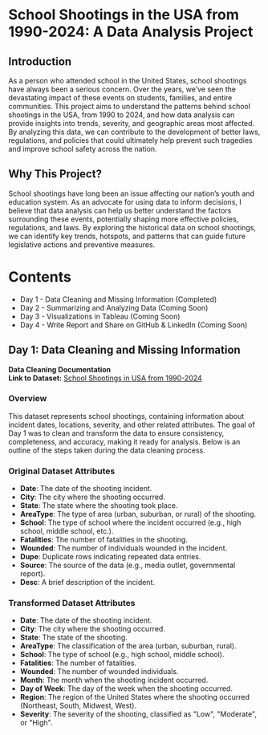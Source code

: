 # School Shootings in the USA from 1990-2024: A Data Analysis Project

## Introduction
As a person who attended school in the United States, school shootings have always been a serious concern. Over the years, we’ve seen the devastating impact of these events on students, families, and entire communities. This project aims to understand the patterns behind school shootings in the USA, from 1990 to 2024, and how data analysis can provide insights into trends, severity, and geographic areas most affected. By analyzing this data, we can contribute to the development of better laws, regulations, and policies that could ultimately help prevent such tragedies and improve school safety across the nation.

## Why This Project?
School shootings have long been an issue affecting our nation’s youth and education system. As an advocate for using data to inform decisions, I believe that data analysis can help us better understand the factors surrounding these events, potentially shaping more effective policies, regulations, and laws. By exploring the historical data on school shootings, we can identify key trends, hotspots, and patterns that can guide future legislative actions and preventive measures.

# Contents
* Day 1 - Data Cleaning and Missing Information (Completed)
* Day 2 - Summarizing and Analyzing Data (Coming Soon)
* Day 3 - Visualizations in Tableau (Coming Soon)
* Day 4 - Write Report and Share on GitHub & LinkedIn (Coming Soon)

## Day 1: Data Cleaning and Missing Information
**Data Cleaning Documentation**  
**Link to Dataset:** [School Shootings in USA from 1990-2024](https://www.kaggle.com/datasets/ecodan/school-shootings-us-1990present?select=pah_wikp_combo.csv)

### Overview
This dataset represents school shootings, containing information about incident dates, locations, severity, and other related attributes. The goal of Day 1 was to clean and transform the data to ensure consistency, completeness, and accuracy, making it ready for analysis. Below is an outline of the steps taken during the data cleaning process.

### Original Dataset Attributes
* **Date**: The date of the shooting incident.
* **City**: The city where the shooting occurred.
* **State**: The state where the shooting took place.
* **AreaType**: The type of area (urban, suburban, or rural) of the shooting.
* **School**: The type of school where the incident occurred (e.g., high school, middle school, etc.).
* **Fatalities**: The number of fatalities in the shooting.
* **Wounded**: The number of individuals wounded in the incident.
* **Dupe**: Duplicate rows indicating repeated data entries.
* **Source**: The source of the data (e.g., media outlet, governmental report).
* **Desc**: A brief description of the incident.

### Transformed Dataset Attributes
* **Date**: The date of the shooting incident.
* **City**: The city where the shooting occurred.
* **State**: The state of the shooting.
* **AreaType**: The classification of the area (urban, suburban, rural).
* **School**: The type of school (e.g., high school, middle school).
* **Fatalities**: The number of fatalities.
* **Wounded**: The number of wounded individuals.
* **Month**: The month when the shooting incident occurred.
* **Day of Week**: The day of the week when the shooting occurred.
* **Region**: The region of the United States where the shooting occurred (Northeast, South, Midwest, West).
* **Severity**: The severity of the shooting, classified as "Low", "Moderate", or "High".
